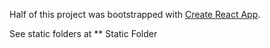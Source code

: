 Half of this project was bootstrapped with [Create React App](https://github.com/facebook/create-react-app).

See static folders at ** Static Folder
